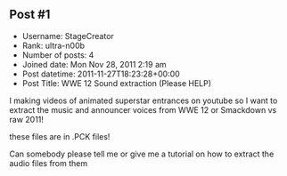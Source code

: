 ## Post #1
- Username: StageCreator
- Rank: ultra-n00b
- Number of posts: 4
- Joined date: Mon Nov 28, 2011 2:19 am
- Post datetime: 2011-11-27T18:23:28+00:00
- Post Title: WWE 12 Sound extraction (Please HELP)

I making videos of animated superstar entrances on youtube so I want to extract the music and announcer voices from WWE 12 or Smackdown vs raw 2011!

these files are in .PCK files!

Can somebody please tell me or give me a tutorial on how to extract the audio files from them
